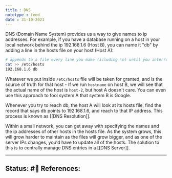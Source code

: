 ```yaml
---
title : DNS
notetype : feed
date : 31-10-2021
---
```


DNS (Domain Name System) provides us a way to give names to ip addresses. For example, if you have a database running on a host in your local network behind the ip 192.168.1.6 (Host B), you can name it "db" by adding a line in the hosts file on your host (Host A):

```bash
# appends to a file every line you make (icluding \n) until you interrupt
cat >> /etc/hosts
192.168.1.6 db

```

Whatever we put inside `/etc/hosts` file will be taken for granted, and is the source of truth for that host - If we run `hostname` on host B, we will see that the actual name of the host is `host-2`, but host A doesn't care. You can even use this approach to fool system A that system B is Google.

Whenever you try to reach db, the host A will look at its hosts file, find the record that says db points to 192.168.1.6, and reach to that IP address. This process is known as [[DNS Resolution]].

Within a small network, you can get away with specifying the names and the ip addresses of other hosts in the hosts file. As the system grows, this will grow harder to maintain as the files will grow bigger, and as one of the server IPs changes, you'd have to update all of the hosts. The solution to this is to centrally manage DNS entries in a [[DNS Server]].

-----

Status: #🌲 
References:
-
